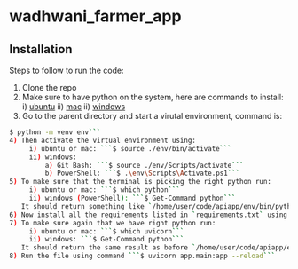 # wadhwani_farmer_app

## Installation
Steps to follow to run the code:

1) Clone the repo
2) Make sure to have python on the system, here are commands to install: 
    i) [ubuntu](https://phoenixnap.com/kb/how-to-install-python-3-ubuntu)
    ii) [mac](https://www.scaler.com/topics/python/how-to-install-python-on-macos/)
    ii) [windows](https://www.digitalocean.com/community/tutorials/install-python-windows-10)
3) Go to the parent directory and start a virutal environment, command is: 
```bash
$ python -m venv env```
4) Then activate the virtual environment using: 
     i) ubuntu or mac: ```$ source ./env/bin/activate```
     ii) windows:
         a) Git Bash: ```$ source ./env/Scripts/activate```
         b) PowerShell: ```$ .\env\Scripts\Activate.ps1```
5) To make sure that the terminal is picking the right python run:
     i) ubuntu or mac: ```$ which python```
     ii) windows (PowerShell): ```$ Get-Command python```
   It should return something like `/home/user/code/apiapp/env/bin/python`
6) Now install all the requirements listed in `requirements.txt` using command: ```$ pip install -r requirements.txt```
7) To make sure again that we have right python run:
     i) ubuntu or mac: ```$ which uvicorn```
     ii) windows: ```$ Get-Command python```
   It should return the same result as before `/home/user/code/apiapp/env/bin/python`
8) Run the file using command ```$ uvicorn app.main:app --reload```
